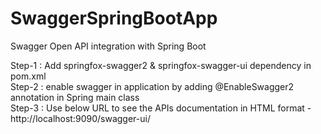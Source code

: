 # SwaggerSpringBootApp
Swagger Open API integration with Spring Boot

<p>
  Step-1 : Add springfox-swagger2 & springfox-swagger-ui dependency in pom.xml <br/>
  Step-2 : enable swagger in application by adding @EnableSwagger2 annotation in Spring main class<br/>
  Step-3 : Use below URL to see the APIs documentation in HTML format - <br/>
            http://localhost:9090/swagger-ui/
</p>

